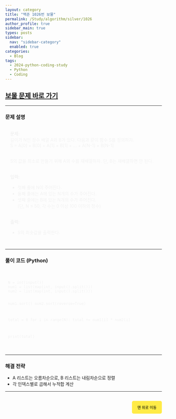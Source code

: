 ```yaml
---
layout: category
title: "백준 1026번 보물"
permalink: /Study/algorithm/silver/1026
author_profile: true
sidebar_main: true
types: posts
sidebar:
  nav: "sidebar-category"
  enabled: true
categories:
  - Blog
tags:
  - 2024-python-coding-study
  - Python
  - Coding
---
```


## [보물 문제 바로 가기](https://www.acmicpc.net/problem/1026)

---

### 문제 설명

<div style="border: 1px solid rgba(255, 255, 255, 0.2); padding: 15px; border-radius: 5px; background-color: rgba(255, 255, 255, 0.05); color: #f1f1f1; width: 100%; text-align: left;">
<b>문제:</b><br>
길이가 N인 정수 배열 A와 B가 있다. 다음과 같이 함수 S를 정의하자.<br>
S = A[0] × B[0] + A[1] × B[1] + ... + A[N-1] × B[N-1]<br><br>

S의 값을 최소로 만들기 위해 A의 수를 재배열하자. 단, B는 재배열하면 안 된다.<br><br>

<b>입력:</b><br>
- 첫째 줄에 N이 주어진다.  
- 둘째 줄에는 A에 있는 N개의 수가 주어진다.  
- 셋째 줄에는 B에 있는 N개의 수가 주어진다.<br>
(단, N ≤ 50, 각 수는 0 이상 100 이하의 정수)<br><br>

<b>출력:</b><br>
- S의 최솟값을 출력한다.
</div>

---

### 풀이 코드 (Python)

<link rel="stylesheet" href="https://cdnjs.cloudflare.com/ajax/libs/highlight.js/11.8.0/styles/atom-one-dark.min.css">
<script src="https://cdnjs.cloudflare.com/ajax/libs/highlight.js/11.8.0/highlight.min.js"></script>
<script>hljs.highlightAll();</script>

<div style="padding:8px; border: 1px solid rgba(255, 255, 255, 0.2); border-radius:5px; background-color: rgba(255, 255, 255, 0.05); color: #f1f1f1; width: 100%; font-family: monospace;">
<pre><code class="python">
N = int(input())
num1 = list(map(int, input().split()))
num2 = list(map(int, input().split()))

num1.sort()
num2.sort(reverse=True)

total = 0
for i in range(N):
    total += num1[i] * num2[i]

print(total)
</code></pre>
</div>

---

### 해결 전략

- A 리스트는 오름차순으로, B 리스트는 내림차순으로 정렬
- 각 인덱스별로 곱해서 누적합 계산

---

<div style="text-align: right; margin-top: 30px;">
  <button onclick="scrollToTop()" style="
    padding: 10px 15px;
    background-color: #FFEB46;
    color: black;
    border: 2px solid #FFEB46;
    border-radius: 5px;
    cursor: pointer;
    font-size: 12px;">
    맨 위로 이동
  </button>
</div>

<script>
function scrollToTop() {
  window.scrollTo({ top: 0, behavior: 'smooth' });
}
</script>
